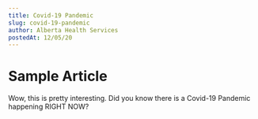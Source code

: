 ```yaml
---
title: Covid-19 Pandemic
slug: covid-19-pandemic
author: Alberta Health Services
postedAt: 12/05/20
---
```


# Sample Article

Wow, this is pretty interesting. Did you know there is a Covid-19 Pandemic happening RIGHT NOW?
